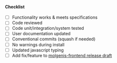 #### Checklist
- [ ] Functionality works & meets specifications
- [ ] Code reviewed
- [ ] Code unit/integration/system tested
- [ ] User documentation updated
- [ ] Conventional commits (squash if needed)
- [ ] No warnings during install
- [ ] Updated javascript typing
- [ ] Add fix/feature to [molgenis-frontend release draft](https://github.com/molgenis/molgenis-frontend/releases)
